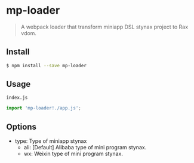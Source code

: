 # mp-loader

> A webpack loader that transform miniapp DSL stynax project to Rax vdom.

## Install

```bash
$ npm install --save mp-loader
```

## Usage

`index.js`
```js
import 'mp-loader!./app.js';
```

## Options

- type: Type of miniapp stynax
  - ali: [Default] Alibaba type of mini program stynax.
  - wx: Weixin type of mini program stynax.
